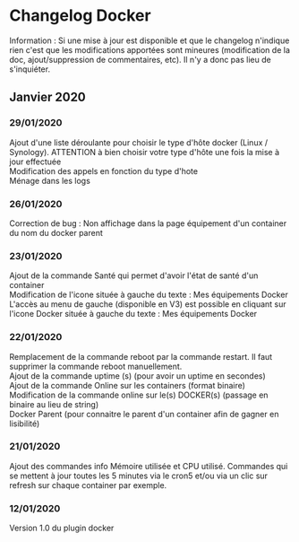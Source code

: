 # Changelog Docker

Information : Si une mise à jour est disponible et que le changelog n'indique rien c'est que les modifications apportées sont mineures (modification de la doc, ajout/suppression de commentaires, etc). Il n'y a donc pas lieu de s'inquiéter.

## Janvier 2020
### 29/01/2020
Ajout d'une liste déroulante pour choisir le type d'hôte docker (Linux / Synology). ATTENTION à bien choisir votre type d'hôte une fois la mise à jour effectuée<br />
Modification des appels en fonction du type d'hote<br />
Ménage dans les logs

### 26/01/2020
Correction de bug : Non affichage dans la page équipement d'un container du nom du docker parent

### 23/01/2020
Ajout de la commande Santé qui permet d'avoir l'état de santé d'un container<br/>
Modification de l'icone située à gauche du texte : Mes équipements Docker<br/>
L'accès au menu de gauche (disponible en V3) est possible en cliquant sur l'icone Docker située à gauche du texte : Mes équipements Docker

### 22/01/2020
Remplacement de la commande reboot par la commande restart. Il faut supprimer la commande reboot manuellement.<br/>
Ajout de la commande uptime (s) (pour avoir un uptime en secondes)<br/>
Ajout de la commande Online sur les containers (format binaire)<br/>
Modification de la commande online sur le(s) DOCKER(s) (passage en binaire au lieu de string)<br/>
Docker Parent (pour connaitre le parent d'un container afin de gagner en lisibilité)<br/>

### 21/01/2020
Ajout des commandes info Mémoire utilisée et CPU utilisé. Commandes qui se mettent à jour toutes les 5 minutes via le cron5 et/ou via un clic sur refresh sur chaque container par exemple.

### 12/01/2020
Version 1.0 du plugin docker
